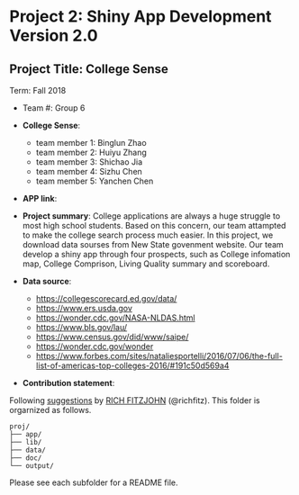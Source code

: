 # Project 2: Shiny App Development Version 2.0

## Project Title: College Sense
Term: Fall 2018

+ Team #: Group 6
+ **College Sense**: 
	+ team member 1: Binglun Zhao
	+ team member 2: Huiyu Zhang
	+ team member 3: Shichao Jia
	+ team member 4: Sizhu Chen
	+ team member 5: Yanchen Chen
	
+ **APP link**: 

+ **Project summary**: 
College applications are always a huge struggle to most high school students. Based on this concern, our team attampted to make the college search process much easier. In this project, we download data sourses  from New State govenment website. Our team develop a shiny app through four prospects, such as College infomation map, College Comprison, Living Quality summary and scoreboard. 

+ **Data source**:
   - https://collegescorecard.ed.gov/data/
   - https://www.ers.usda.gov
   - https://wonder.cdc.gov/NASA-NLDAS.html
   - https://www.bls.gov/lau/
   - https://www.census.gov/did/www/saipe/
   - https://wonder.cdc.gov/wonder
   - https://www.forbes.com/sites/nataliesportelli/2016/07/06/the-full-list-of-americas-top-colleges-2016/#191c50d569a4

+ **Contribution statement**:


Following [suggestions](http://nicercode.github.io/blog/2013-04-05-projects/) by [RICH FITZJOHN](http://nicercode.github.io/about/#Team) (@richfitz). This folder is orgarnized as follows.

```
proj/
├── app/
├── lib/
├── data/
├── doc/
└── output/
```

Please see each subfolder for a README file.

